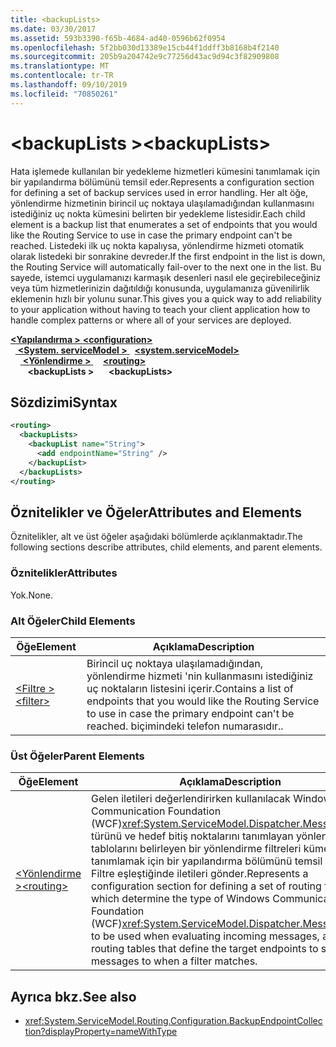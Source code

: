```yaml
---
title: <backupLists>
ms.date: 03/30/2017
ms.assetid: 593b3390-f65b-4684-ad40-0596b62f0954
ms.openlocfilehash: 5f2bb030d13389e15cb44f1ddff3b8168b4f2140
ms.sourcegitcommit: 205b9a204742e9c77256d43ac9d94c3f82909808
ms.translationtype: MT
ms.contentlocale: tr-TR
ms.lasthandoff: 09/10/2019
ms.locfileid: "70850261"
---
```

# <a name="backuplists"></a><span data-ttu-id="b4fb1-101">\<backupLists ></span><span class="sxs-lookup"><span data-stu-id="b4fb1-101">\<backupLists></span></span>
<span data-ttu-id="b4fb1-102">Hata işlemede kullanılan bir yedekleme hizmetleri kümesini tanımlamak için bir yapılandırma bölümünü temsil eder.</span><span class="sxs-lookup"><span data-stu-id="b4fb1-102">Represents a configuration section for defining a set of backup services used in error handling.</span></span> <span data-ttu-id="b4fb1-103">Her alt öğe, yönlendirme hizmetinin birincil uç noktaya ulaşılamadığından kullanmasını istediğiniz uç nokta kümesini belirten bir yedekleme listesidir.</span><span class="sxs-lookup"><span data-stu-id="b4fb1-103">Each child element is a backup list that enumerates a set of endpoints that you would like the Routing Service to use in case the primary endpoint can't be reached.</span></span> <span data-ttu-id="b4fb1-104">Listedeki ilk uç nokta kapalıysa, yönlendirme hizmeti otomatik olarak listedeki bir sonrakine devreder.</span><span class="sxs-lookup"><span data-stu-id="b4fb1-104">If the first endpoint in the list is down, the Routing Service will automatically fail-over to the next one in the list.</span></span>  <span data-ttu-id="b4fb1-105">Bu sayede, istemci uygulamanızı karmaşık desenleri nasıl ele geçirebileceğiniz veya tüm hizmetlerinizin dağıtıldığı konusunda, uygulamanıza güvenilirlik eklemenin hızlı bir yolunu sunar.</span><span class="sxs-lookup"><span data-stu-id="b4fb1-105">This gives you a quick way to add reliability to your application without having to teach your client application how to handle complex patterns or where all of your services are deployed.</span></span>  
  
<span data-ttu-id="b4fb1-106">[ **\<Yapılandırma >** ](../configuration-element.md)</span><span class="sxs-lookup"><span data-stu-id="b4fb1-106">[**\<configuration>**](../configuration-element.md)</span></span>\
<span data-ttu-id="b4fb1-107">&nbsp;&nbsp;[ **\<System. serviceModel >** ](system-servicemodel.md)</span><span class="sxs-lookup"><span data-stu-id="b4fb1-107">&nbsp;&nbsp;[**\<system.serviceModel>**](system-servicemodel.md)</span></span>\
<span data-ttu-id="b4fb1-108">&nbsp;&nbsp;&nbsp;&nbsp;[ **\<Yönlendirme >** ](routing.md)</span><span class="sxs-lookup"><span data-stu-id="b4fb1-108">&nbsp;&nbsp;&nbsp;&nbsp;[**\<routing>**](routing.md)</span></span>\
<span data-ttu-id="b4fb1-109">&nbsp;&nbsp;&nbsp;&nbsp;&nbsp;&nbsp; **\<backupLists >**</span><span class="sxs-lookup"><span data-stu-id="b4fb1-109">&nbsp;&nbsp;&nbsp;&nbsp;&nbsp;&nbsp;**\<backupLists>**</span></span>  
  
## <a name="syntax"></a><span data-ttu-id="b4fb1-110">Sözdizimi</span><span class="sxs-lookup"><span data-stu-id="b4fb1-110">Syntax</span></span>  
  
```xml  
<routing>
  <backupLists>
    <backupList name="String">
      <add endpointName="String" />
    </backupList>
  </backupLists>
</routing>
```  
  
## <a name="attributes-and-elements"></a><span data-ttu-id="b4fb1-111">Öznitelikler ve Öğeler</span><span class="sxs-lookup"><span data-stu-id="b4fb1-111">Attributes and Elements</span></span>  
 <span data-ttu-id="b4fb1-112">Öznitelikler, alt ve üst öğeler aşağıdaki bölümlerde açıklanmaktadır.</span><span class="sxs-lookup"><span data-stu-id="b4fb1-112">The following sections describe attributes, child elements, and parent elements.</span></span>  
  
### <a name="attributes"></a><span data-ttu-id="b4fb1-113">Öznitelikler</span><span class="sxs-lookup"><span data-stu-id="b4fb1-113">Attributes</span></span>  
 <span data-ttu-id="b4fb1-114">Yok.</span><span class="sxs-lookup"><span data-stu-id="b4fb1-114">None.</span></span>  
  
### <a name="child-elements"></a><span data-ttu-id="b4fb1-115">Alt Öğeler</span><span class="sxs-lookup"><span data-stu-id="b4fb1-115">Child Elements</span></span>  
  
|<span data-ttu-id="b4fb1-116">Öğe</span><span class="sxs-lookup"><span data-stu-id="b4fb1-116">Element</span></span>|<span data-ttu-id="b4fb1-117">Açıklama</span><span class="sxs-lookup"><span data-stu-id="b4fb1-117">Description</span></span>|  
|-------------|-----------------|  
|[<span data-ttu-id="b4fb1-118">\<Filtre ></span><span class="sxs-lookup"><span data-stu-id="b4fb1-118">\<filter></span></span>](filter.md)|<span data-ttu-id="b4fb1-119">Birincil uç noktaya ulaşılamadığından, yönlendirme hizmeti 'nin kullanmasını istediğiniz uç noktaların listesini içerir.</span><span class="sxs-lookup"><span data-stu-id="b4fb1-119">Contains a list of endpoints that you would like the Routing Service to use in case the primary endpoint can't be reached.</span></span> <span data-ttu-id="b4fb1-120">biçimindeki telefon numarasıdır.</span><span class="sxs-lookup"><span data-stu-id="b4fb1-120">.</span></span>|  
  
### <a name="parent-elements"></a><span data-ttu-id="b4fb1-121">Üst Öğeler</span><span class="sxs-lookup"><span data-stu-id="b4fb1-121">Parent Elements</span></span>  
  
|<span data-ttu-id="b4fb1-122">Öğe</span><span class="sxs-lookup"><span data-stu-id="b4fb1-122">Element</span></span>|<span data-ttu-id="b4fb1-123">Açıklama</span><span class="sxs-lookup"><span data-stu-id="b4fb1-123">Description</span></span>|  
|-------------|-----------------|  
|[<span data-ttu-id="b4fb1-124">\<Yönlendirme ></span><span class="sxs-lookup"><span data-stu-id="b4fb1-124">\<routing></span></span>](routing.md)|<span data-ttu-id="b4fb1-125">Gelen iletileri değerlendirirken kullanılacak Windows Communication Foundation (WCF)<xref:System.ServiceModel.Dispatcher.MessageFilter> türünü ve hedef bitiş noktalarını tanımlayan yönlendirme tablolarını belirleyen bir yönlendirme filtreleri kümesini tanımlamak için bir yapılandırma bölümünü temsil eder. Filtre eşleştiğinde iletileri gönder.</span><span class="sxs-lookup"><span data-stu-id="b4fb1-125">Represents a configuration section for defining a set of routing filters, which determine the type of Windows Communication Foundation (WCF)<xref:System.ServiceModel.Dispatcher.MessageFilter> to be used when evaluating incoming messages, as well as routing tables that define the target endpoints to send messages to when a filter matches.</span></span>|  
  
## <a name="see-also"></a><span data-ttu-id="b4fb1-126">Ayrıca bkz.</span><span class="sxs-lookup"><span data-stu-id="b4fb1-126">See also</span></span>

- <xref:System.ServiceModel.Routing.Configuration.BackupEndpointCollection?displayProperty=nameWithType>
